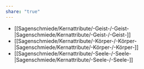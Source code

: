 ```yaml
---
share: "true"
---
```

- [[Sagenschmiede/Kernattribute/-Geist-/-Geist-|Sagenschmiede/Kernattribute/-Geist-/-Geist-]]  
- [[Sagenschmiede/Kernattribute/-Körper-/-Körper-|Sagenschmiede/Kernattribute/-Körper-/-Körper-]]  
- [[Sagenschmiede/Kernattribute/-Seele-/-Seele-|Sagenschmiede/Kernattribute/-Seele-/-Seele-]]